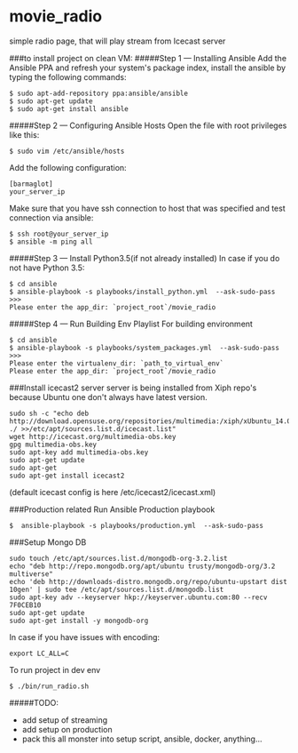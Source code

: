 # movie_radio
simple radio page, that will play stream from Icecast server

###to install project on clean VM:
#####Step 1 — Installing Ansible
Add the Ansible PPA and refresh your system's package index, install the ansible
by typing the following commands:

```
$ sudo apt-add-repository ppa:ansible/ansible
$ sudo apt-get update
$ sudo apt-get install ansible
```

#####Step 2 — Configuring Ansible Hosts
Open the file with root privileges like this:

```
$ sudo vim /etc/ansible/hosts
```

Add the following configuration:

```
[barmaglot]
your_server_ip
```

Make sure that you have ssh connection to host that was specified
and test connection via ansible:

```
$ ssh root@your_server_ip
$ ansible -m ping all
```

#####Step 3 — Install Python3.5(if not already installed)
In case if you do not have Python 3.5:

```
$ cd ansible
$ ansible-playbook -s playbooks/install_python.yml  --ask-sudo-pass
>>>
Please enter the app_dir: `project_root`/movie_radio
```

#####Step 4 — Run Building Env Playlist
For building environment

```
$ cd ansible
$ ansible-playbook -s playbooks/system_packages.yml  --ask-sudo-pass
>>>
Please enter the virtualenv_dir: `path_to_virtual_env`
Please enter the app_dir: `project_root`/movie_radio
```

###Install icecast2 server
server is being installed from Xiph repo's because Ubuntu one don't always have latest version.
```
sudo sh -c "echo deb http://download.opensuse.org/repositories/multimedia:/xiph/xUbuntu_14.04/ ./ >>/etc/apt/sources.list.d/icecast.list"
wget http://icecast.org/multimedia-obs.key
gpg multimedia-obs.key
sudo apt-key add multimedia-obs.key
sudo apt-get update
sudo apt-get
sudo apt-get install icecast2
```
(default icecast config is here /etc/icecast2/icecast.xml)


###Production related
Run Ansible Production playbook

```
$  ansible-playbook -s playbooks/production.yml  --ask-sudo-pass
```

###Setup Mongo DB
```
sudo touch /etc/apt/sources.list.d/mongodb-org-3.2.list
echo "deb http://repo.mongodb.org/apt/ubuntu trusty/mongodb-org/3.2 multiverse"
echo 'deb http://downloads-distro.mongodb.org/repo/ubuntu-upstart dist 10gen' | sudo tee /etc/apt/sources.list.d/mongodb.list
sudo apt-key adv --keyserver hkp://keyserver.ubuntu.com:80 --recv 7F0CEB10
sudo apt-get update
sudo apt-get install -y mongodb-org
```
In case if you have issues with encoding:
```
export LC_ALL=C
```

To run project in dev env

```
$ ./bin/run_radio.sh
```

#####TODO:
 - add setup of streaming
 - add setup on production
 - pack this all monster into setup script, ansible, docker, anything...
